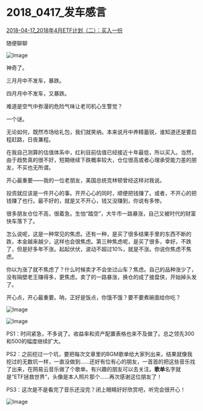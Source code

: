 # 2018_0417_发车感言



[2018-04-17_2018年4月ETF计划（二）：买入一份](https://mp.weixin.qq.com/s?__biz=MzIwMTIzNDMwNA==&mid=2653408782&idx=1&sn=aac99c3e12beb0839fdc3b900a7a7b57&chksm=8d226ce1ba55e5f713f4f5143fe8e061dc27b7be78f4e03930f10e8074394c841685f71e27b9&scene=27#wechat_redirect)

随便聊聊



![Image](https://mmbiz.qpic.cn/mmbiz_png/SEPick5M9xjPKBCsXYQWn48Ghstgjpz1bInaSeia5INaXvIFSTAlPX1t9Djbvl6dSr6W9gbrDy9icjbeQGzbJl7HQ/640?wx_fmt=png&tp=webp&wxfrom=5&wx_lazy=1&wx_co=1)

神奇了。



三月月中不发车，暴跌。



四月月中不发车，又暴跌。



难道是空气中弥漫的危险气味让老司机心生警觉？



一个谜。



无论如何，既然市场给礼包，我们就笑纳。本来说月中养精蓄锐，谁知道还是要启程赶路，日夜兼程。



在我自己测算的估值体系中，红利目前估值已经接近十年最低，所以买入。当然，由于趋势真的很不好，短期继续下跌概率较大，仓位很高或者心理承受能力差的朋友，不买也无所谓。



开心最重要——我的一位老朋友，美国总统克林顿曾经这样对我说。



投资就应该是一件开心的事。开开心心的同时，顺便把钱赚了。或者，不开心的把钱赚了也行。最不好的，就是又不开心，钱又没赚到，你说有多惨。



很多朋友仓位不高，很着急。生怕“踏空”，大牛市一路暴涨，自己又被时代的财富快车落下了。



怎么说呢，这是一种常见的焦虑。还有一种，是买了很多结果手里的东西不断的跌，本金越来越少，这样也会很焦虑。第三种焦虑呢，是买了很多，幸好，不跌了，但是好多年不涨。起起伏伏，波动不超过10%，就是不涨。你说你焦虑不焦虑。



你以为涨了就不焦虑了？什么时候卖才不会坐过山车？焦虑。自己的品种涨少了，没有隔壁老王赚得多，更焦虑。卖了的一路暴涨，换仓的成了接盘侠，开始掉头发了。



开心点，开心最重要。呐，正好是饭点，你饿不饿？要不要煮碗面给你吃？

![Image](https://mmbiz.qpic.cn/mmbiz_png/SEPick5M9xjPKBCsXYQWn48Ghstgjpz1bCx7wajH0hHyPHsbJIrK9sNiaoicEpjkp5Njv0qgroqmebsCbFRFYu8mw/640?wx_fmt=png&tp=webp&wxfrom=5&wx_lazy=1&wx_co=1)





![Image](https://mmbiz.qpic.cn/mmbiz_png/SEPick5M9xjPKBCsXYQWn48Ghstgjpz1bInaSeia5INaXvIFSTAlPX1t9Djbvl6dSr6W9gbrDy9icjbeQGzbJl7HQ/640?wx_fmt=png&tp=webp&wxfrom=5&wx_lazy=1&wx_co=1)



PS1：时间紧急，不多说了。收益率和资产配置表格也来不及做了。总之领先300和500的幅度继续扩大。



PS2：之前挖过一个坑，要把每次文章里的BGM歌单给大家列出来，结果就像我挖过的无数坑一样，一直没做到……还好有位有心的朋友，一首首的把这些音乐找了出来，在网易云音乐做了个歌单。有兴趣的朋友可以去关注。**歌单**名字就是“ETF拯救世界”，头像是本人照片那个……再次感谢这位朋友了！



PS3：这次是不是看完了音乐还没完？闭上眼睛好好欣赏吧，听完会很开心！

![Image](https://mmbiz.qpic.cn/mmbiz_png/SEPick5M9xjPKBCsXYQWn48Ghstgjpz1bCx7wajH0hHyPHsbJIrK9sNiaoicEpjkp5Njv0qgroqmebsCbFRFYu8mw/640?wx_fmt=png&tp=webp&wxfrom=5&wx_lazy=1&wx_co=1)